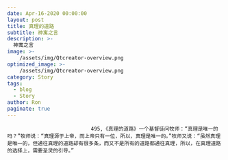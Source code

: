 ```yaml
---
date: Apr-16-2020 00:00:00
layout: post
title: 真理的道路
subtitle: 神寓之言
description: >-
  神寓之言
image: >-
    /assets/img/Qtcreator-overview.png
optimized_image: >-
    /assets/img/Qtcreator-overview.png
category: Story
tags:
  - blog
  - Story
author: Ron
paginate: true
---
```


							　　495,《真理的道路》一个基督徒问牧师：“真理是唯一的吗？”牧师说：“真理源于上帝，而上帝只有一位，所以，真理是唯一的。”牧师又说：“虽然真理是唯一的，但通往真理的道路却有很多条，而又不是所有的道路都通往真理，所以，在真理道路的选择上，需要圣灵的引导。”
							
							
						